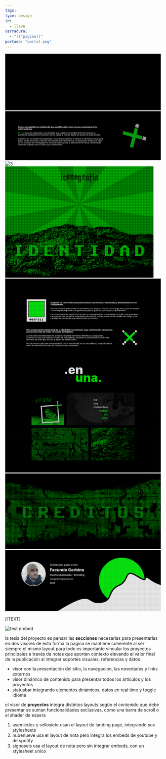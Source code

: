 ```yaml
---
tags:
type: design
id:
  - llave
cerradura:
  - "[[°pagina]]"
portada: "portal.png"
---
```

![1](header.gif)
![2](explainer.gif)
![3](marquee.gif)
![4](iconography.gif)
![5](identity.gif)
![6](break.png)
![7](credits.png)

[!TEXT]

![test embed](https://www.youtube.com/watch?v=dINpNVg0hiw)

la tesis del proyecto es pensar las **secciones** necesarias para presentarlas en dos visores
de esta forma la pagina se mantiene coherente al ser siempre el mismo layout para todo
es importante vincular los proyectos principales a través de notas que aporten contexto
elevando el valor final de la publicación al integrar soportes visuales, referencias y datos

- visor con la presentación del sitio, la navegacion, las novedades y links externos
- visor dinámico de contenido para presentar todos los artículos y los proyectos
- statusbar integrando elementos dinámicos, datos en real time y toggle idioma

el visor de **proyectos** integra distintos layouts según el contenido que debe presentar
se suman funcionalidades exclusivas, como una barra de scroll o el shader de espera

1. asemicdos y sellosiete usan el layout de landing page, integrando sus stylesheets
2. nubenueve usa el layout de nota pero integra los embeds de youtube y de spotify
3. signoseis usa el layout de nota pero sin integrar embeds, con un stylesheet unico